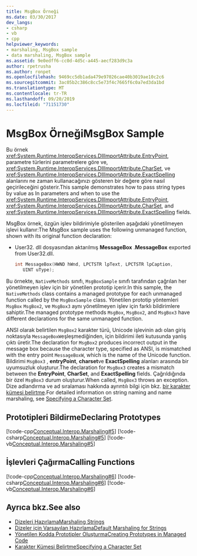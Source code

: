 ```yaml
---
title: MsgBox Örneği
ms.date: 03/30/2017
dev_langs:
- csharp
- vb
- cpp
helpviewer_keywords:
- marshaling, MsgBox sample
- data marshaling, MsgBox sample
ms.assetid: 9e0edff6-cc0d-4d5c-a445-aecf283d9c3a
author: rpetrusha
ms.author: ronpet
ms.openlocfilehash: 9469cc5db1ada479e97026cae40b3019ae10c2c6
ms.sourcegitcommit: 3ac05b2c386c8cc5e73f4c7665f6c0a7ed3da1bd
ms.translationtype: MT
ms.contentlocale: tr-TR
ms.lasthandoff: 09/20/2019
ms.locfileid: "71151730"
---
```

# <a name="msgbox-sample"></a><span data-ttu-id="d1882-102">MsgBox Örneği</span><span class="sxs-lookup"><span data-stu-id="d1882-102">MsgBox Sample</span></span>
<span data-ttu-id="d1882-103">Bu örnek <xref:System.Runtime.InteropServices.DllImportAttribute.EntryPoint>, parametre türlerini parametrelere göre ve, <xref:System.Runtime.InteropServices.DllImportAttribute.CharSet>, ve <xref:System.Runtime.InteropServices.DllImportAttribute.ExactSpelling> alanlarını ne zaman kullanacağınızı gösteren bir değere göre nasıl geçirileceğini gösterir.</span><span class="sxs-lookup"><span data-stu-id="d1882-103">This sample demonstrates how to pass string types by value as In parameters and when to use the <xref:System.Runtime.InteropServices.DllImportAttribute.EntryPoint>, <xref:System.Runtime.InteropServices.DllImportAttribute.CharSet>, and <xref:System.Runtime.InteropServices.DllImportAttribute.ExactSpelling> fields.</span></span>  
  
 <span data-ttu-id="d1882-104">MsgBox örnek, özgün işlev bildirimiyle gösterilen aşağıdaki yönetilmeyen işlevi kullanır:</span><span class="sxs-lookup"><span data-stu-id="d1882-104">The MsgBox sample uses the following unmanaged function, shown with its original function declaration:</span></span>  
  
- <span data-ttu-id="d1882-105">User32. dll dosyasından aktarılmış **MessageBox** .</span><span class="sxs-lookup"><span data-stu-id="d1882-105">**MessageBox** exported from User32.dll.</span></span>  
  
    ```cpp
    int MessageBox(HWND hWnd, LPCTSTR lpText, LPCTSTR lpCaption,   
       UINT uType);  
    ```  
  
 <span data-ttu-id="d1882-106">Bu örnekte, `NativeMethods` sınıfı, `MsgBoxSample` sınıfı tarafından çağrılan her yönetilmeyen işlev için bir yönetilen prototip içerir.</span><span class="sxs-lookup"><span data-stu-id="d1882-106">In this sample, the `NativeMethods` class contains a managed prototype for each unmanaged function called by the `MsgBoxSample` class.</span></span> <span data-ttu-id="d1882-107">Yönetilen prototip yöntemleri `MsgBox` `MsgBox2`, ve `MsgBox3` aynı yönetilmeyen işlev için farklı bildirimlere sahiptir.</span><span class="sxs-lookup"><span data-stu-id="d1882-107">The managed prototype methods `MsgBox`, `MsgBox2`, and `MsgBox3` have different declarations for the same unmanaged function.</span></span>  
  
 <span data-ttu-id="d1882-108">ANSI olarak belirtilen `MsgBox2` karakter türü, Unicode işlevinin adı olan giriş noktasıyla `MessageBoxW`eşleşmediğinden, için bildirimi ileti kutusunda yanlış çıktı üretir.</span><span class="sxs-lookup"><span data-stu-id="d1882-108">The declaration for `MsgBox2` produces incorrect output in the message box because the character type, specified as ANSI, is mismatched with the entry point `MessageBoxW`, which is the name of the Unicode function.</span></span> <span data-ttu-id="d1882-109">Bildirimi `MsgBox3` , **entryPoint**, **charset**ve **ExactSpelling** alanları arasında bir uyumsuzluk oluşturur.</span><span class="sxs-lookup"><span data-stu-id="d1882-109">The declaration for `MsgBox3` creates a mismatch between the **EntryPoint**, **CharSet**, and **ExactSpelling** fields.</span></span> <span data-ttu-id="d1882-110">Çağrıldığında bir özel `MsgBox3` durum oluşturur.</span><span class="sxs-lookup"><span data-stu-id="d1882-110">When called, `MsgBox3` throws an exception.</span></span> <span data-ttu-id="d1882-111">Dize adlandırma ve ad sıralaması hakkında ayrıntılı bilgi için bkz. [bir karakter kümesi belirtme](specifying-a-character-set.md).</span><span class="sxs-lookup"><span data-stu-id="d1882-111">For detailed information on string naming and name marshaling, see [Specifying a Character Set](specifying-a-character-set.md).</span></span>  
  
## <a name="declaring-prototypes"></a><span data-ttu-id="d1882-112">Prototipleri Bildirme</span><span class="sxs-lookup"><span data-stu-id="d1882-112">Declaring Prototypes</span></span>  
 [!code-cpp[Conceptual.Interop.Marshaling#5](../../../samples/snippets/cpp/VS_Snippets_CLR/conceptual.interop.marshaling/cpp/msgbox.cpp#5)]
 [!code-csharp[Conceptual.Interop.Marshaling#5](../../../samples/snippets/csharp/VS_Snippets_CLR/conceptual.interop.marshaling/cs/msgbox.cs#5)]
 [!code-vb[Conceptual.Interop.Marshaling#5](../../../samples/snippets/visualbasic/VS_Snippets_CLR/conceptual.interop.marshaling/vb/msgbox.vb#5)]  
  
## <a name="calling-functions"></a><span data-ttu-id="d1882-113">İşlevleri Çağırma</span><span class="sxs-lookup"><span data-stu-id="d1882-113">Calling Functions</span></span>  
 [!code-cpp[Conceptual.Interop.Marshaling#6](../../../samples/snippets/cpp/VS_Snippets_CLR/conceptual.interop.marshaling/cpp/msgbox.cpp#6)]
 [!code-csharp[Conceptual.Interop.Marshaling#6](../../../samples/snippets/csharp/VS_Snippets_CLR/conceptual.interop.marshaling/cs/msgbox.cs#6)]
 [!code-vb[Conceptual.Interop.Marshaling#6](../../../samples/snippets/visualbasic/VS_Snippets_CLR/conceptual.interop.marshaling/vb/msgbox.vb#6)]  
  
## <a name="see-also"></a><span data-ttu-id="d1882-114">Ayrıca bkz.</span><span class="sxs-lookup"><span data-stu-id="d1882-114">See also</span></span>

- [<span data-ttu-id="d1882-115">Dizeleri Hazırlama</span><span class="sxs-lookup"><span data-stu-id="d1882-115">Marshaling Strings</span></span>](marshaling-strings.md)
- [<span data-ttu-id="d1882-116">Dizeler için Varsayılan Hazırlama</span><span class="sxs-lookup"><span data-stu-id="d1882-116">Default Marshaling for Strings</span></span>](default-marshaling-for-strings.md)
- [<span data-ttu-id="d1882-117">Yönetilen Kodda Prototipler Oluşturma</span><span class="sxs-lookup"><span data-stu-id="d1882-117">Creating Prototypes in Managed Code</span></span>](creating-prototypes-in-managed-code.md)
- [<span data-ttu-id="d1882-118">Karakter Kümesi Belirtme</span><span class="sxs-lookup"><span data-stu-id="d1882-118">Specifying a Character Set</span></span>](specifying-a-character-set.md)
